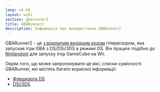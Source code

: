 ```yaml
---
lang: uk-UA
layout: wiki
section: gbarunner2
title: GBARunner2
description: Інформація про використання GBARunner2
---
```


GBARunner2 - це [з відкритим вихідним кодом](https://github.com/Gericom/GBARunner2) гіпервізором, яка запускає ігри GBA з DS/DSi/3DS в режимі DS. Він працює подібно до [Nintendont](https://github.com/FIX94/Nintendont) для запуску ігор GameCube на Wii.

Окрім того, що може запропонувати ця вікі, списки сумісності GBARunner, які містять багато корисної інформації:
- [Флешкарта DS](https://wiki.gbatemp.net/wiki/GBARunner2)
- [DSi/3DS](https://wiki.gbatemp.net/wiki/GBARunner2/DSi_3DS_Compatibility_List)
